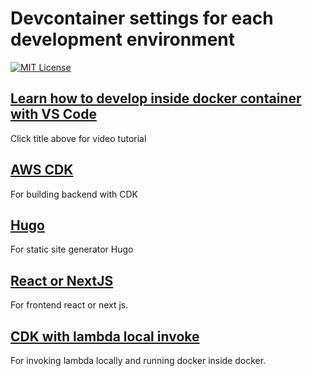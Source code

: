 # Devcontainer settings for each development environment

[![MIT License](https://badgen.now.sh/badge/License/MIT/blue)](https://github.com/apoorvmote/devcontainer/blob/master/License.md)

## [Learn how to develop inside docker container with VS Code](https://apoorv.blog/develop-inside-container-vscode/) 

Click title above for video tutorial

## [AWS CDK](https://github.com/apoorvmote/devcontainer/tree/main/cdk)

For building backend with CDK

## [Hugo](https://github.com/apoorvmote/devcontainer/tree/main/hugo)

For static site generator Hugo

## [React or NextJS](https://github.com/apoorvmote/devcontainer/tree/main/react-next)

For frontend react or next js.

## [CDK with lambda local invoke](https://github.com/apoorvmote/devcontainer/tree/main/cdk-lambda-local)

For invoking lambda locally and running docker inside docker.
